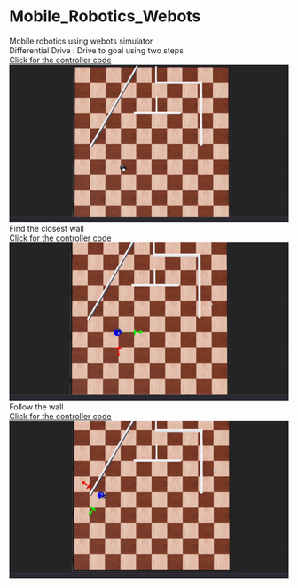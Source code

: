 # Mobile_Robotics_Webots
Mobile robotics using webots simulator\
  Differential Drive : Drive to goal using two steps\
  [Click for the controller code](module2_assignment/controllers/diff_drive/diff_drive.py)\
![Alt Text](Documentation/Images/diff_drive.gif)\
  Find the closest wall\
   [Click for the controller code](module2_assignment/controllers/closest_point/closest_point.py)\
![Alt Text](Documentation/Images/closest_point.gif)\
  Follow the wall\
   [Click for the controller code](module2_assignment/controllers/wall_following/wall_following.py) \
![Alt Text](Documentation/Images/wall_following.gif)

